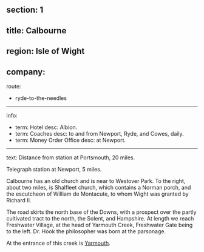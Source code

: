 ﻿section: 1
----
title: Calbourne
----
region: Isle of Wight
----
company:
----
route:
- ryde-to-the-needles
----
info:
- term: Hotel
  desc: Albion.
- term: Coaches
  desc: to and from Newport, Ryde, and Cowes, daily.
- term: Money Order Office
  desc: at Newport.
----
text: Distance from station at Portsmouth, 20 miles.

Telegraph station at Newport, 5 miles.

Calbourne has an old church and is near to Westover Park. To the right, about two miles, is Shalfleet church, which contains a Norman porch, and the escutcheon of William de Montacute, to whom Wight was granted by Richard II.

The road skirts the north base of the Downs, with a prospect over the partly cultivated tract to the north, the Solent, and Hampshire. At length we reach Freshwater Village, at the head of Yarmouth Creek, Freshwater Gate being to the left. Dr. Hook the philosopher was born at the parsonage.

At the entrance of this creek is [Yarmouth](/stations/yarmouth).
